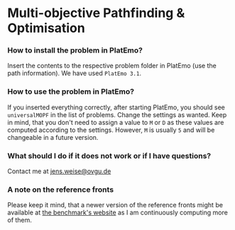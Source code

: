 # Multi-objective Pathfinding & Optimisation

### How to install the problem in PlatEmo?
Insert the contents to the respective problem folder in PlatEmo (use the path information).
We have used ```PlatEmo 3.1```.

### How to use the problem in PlatEmo?
If you inserted everything correctly, after starting PlatEmo, you should see ```universalMOPF``` in the list of problems. Change the settings as wanted. Keep in mind, that you don't need to assign a value to ```M``` or ```D``` as these values are computed according to the settings. However, ```M``` is usually ```5``` and will be changeable in a future version.

### What should I do if it does not work or if I have questions?
Contact me at <jens.weise@ovgu.de>


### A note on the reference fronts
Please keep it mind, that a newer version of the reference fronts might be available at [the benchmark's website](https://ci.ovgu.de/Publications/Scalable+Many_Objective+Pathfinding+Benchmark+Suite-p-910.html) as I am continuously computing more of them.
